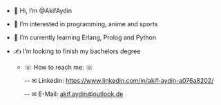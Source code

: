 - 👋 Hi, I’m @AkifAydin
- 👀 I’m interested in programming, anime and sports
- 🌱 I’m currently learning Erlang, Prolog and Python
- ✍ I’m looking to finish my bachelors degree

  - ☏ How to reach me: ☏

    -- ✉ Linkedin: https://www.linkedin.com/in/akif-aydin-a076a8202/

    -- ✉ E-Mail: akif.aydin@outlook.de

<!---
AkifAydin/AkifAydin is a ✨ special ✨ repository because its `README.md` (this file) appears on your GitHub profile.
You can click the Preview link to take a look at your changes.
--->
